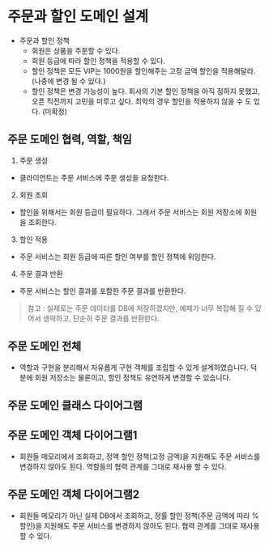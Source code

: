 # 주문과 할인 도메인 설계

- 주문과 할인 정책
  - 회원은 상품을 주문할 수 있다.
  - 회원 등급에 따라 할인 정책을 적용할 수 있다.
  - 할인 정책은 모든 VIP는 1000원을 할인해주는 고정 금액 할인을 적용해달라. (나중에 변경 될 수
있다.)
  - 할인 정책은 변경 가능성이 높다. 회사의 기본 할인 정책을 아직 정하지 못했고, 오픈 직전까지 고민을
미루고 싶다. 최악의 경우 할인을 적용하지 않을 수 도 있다. (미확정)

## 주문 도메인 협력, 역할, 책임

1. 주문 생성
  - 클라이언트는 주문 서비스에 주문 생성을 요청한다.
2. 회원 조회
  - 할인을 위해서는 회원 등급이 필요하다. 그래서 주문 서비스는 회원 저장소에 회원을 조회한다.
3. 할인 적용
  - 주문 서비스는 회원 등급에 따른 할인 여부를 할인 정책에 위임한다.
4. 주문 결과 반환
  - 주문 서비스는 할인 결과를 포함한 주문 결과를 반환한다.
> 참고 : 실제로는 주문 데이터를 DB에 저장하겠지만, 예제가 너무 복잡해 질 수 있어서 생략하고, 단순히 주문 결과를 반환한다.

## 주문 도메인 전체

- 역할과 구현을 분리해서 자유롭게 구현 객체를 조립할 수 있게 설계하였습니다. 덕분에 회원 저장소는 물론이고, 할인 정책도 유연하게 변경할 수 있습니다.

## 주문 도메인 클래스 다이어그램


## 주문 도메인 객체 다이어그램1

- 회원들 메모리에서 조회하고, 정액 할인 정책(고정 금액)을 지원해도 주문 서비스를 변경하지 않아도 된다.
역할들의 협력 관계를 그대로 재사용 할 수 있다.

## 주문 도메인 객체 다이어그램2

- 회원들 메모리가 아닌 실제 DB에서 조회하고, 정률 할인 정책(주문 금액에 따라 % 할인)을 지원해도 주문 서비스를 변경하지 않아도 된다.
협력 관계를 그대로 재사용 할 수 있다.
